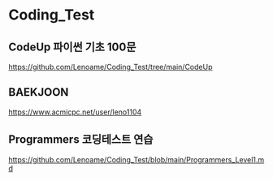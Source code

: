# Coding_Test

## CodeUp 파이썬 기초 100문
https://github.com/Lenoame/Coding_Test/tree/main/CodeUp


## BAEKJOON
https://www.acmicpc.net/user/leno1104


## Programmers 코딩테스트 연습
https://github.com/Lenoame/Coding_Test/blob/main/Programmers_Level1.md
